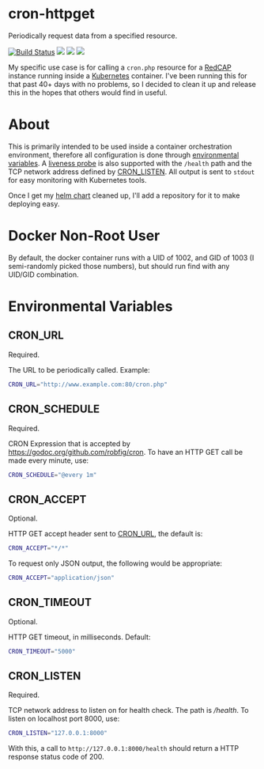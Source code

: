 cron-httpget
=====

Periodically request data from a specified resource.

[![Build Status](https://travis-ci.com/olsonbg/cron-httpget.svg?branch=master)](https://travis-ci.com/olsonbg/cron-httpget "View build status")
[![](https://images.microbadger.com/badges/image/olsonbg/cron-httpget.svg)](https://hub.docker.com/r/olsonbg/cron-httpget "View on Docker Hub")
[![](https://images.microbadger.com/badges/version/olsonbg/cron-httpget.svg)](https://hub.docker.com/r/olsonbg/cron-httpget/tags "Show all tags on Docker hub")
[![](https://images.microbadger.com/badges/commit/olsonbg/cron-httpget.svg)](https://microbadger.com/images/olsonbg/cron-httpget "Get your own version badge on microbadger.com")

My specific use case is for calling a `cron.php` resource for a
[RedCAP](https://projectredcap.org "RedCAP Homepage") instance running
inside a [Kubernetes](https://kubernetes.io/ "Kubernetes Homepage")
container. I've been running this for that past 40+ days with no problems,
so I decided to clean it up and release this in the hopes that others would
find in useful.


# About

This is primarily intended to be used inside a container orchestration
environment, therefore all configuration is done through [environmental
variables](#environmental-variables). A [liveness
probe](https://kubernetes.io/docs/tasks/configure-pod-container/configure-liveness-readiness-probes/)
is also supported with the `/health` path and the TCP network address
defined by [CRON_LISTEN](#cron_listen). All output is sent to `stdout` for
easy monitoring with Kubernetes tools.

Once I get my [helm
chart](https://docs.helm.sh/) cleaned up, I'll add a repository for it to
make deploying easy.

# Docker Non-Root User

By default, the docker container runs with a UID of 1002, and GID of 1003 (I
semi-randomly picked those numbers), but should run find with any UID/GID
combination.

# Environmental Variables

## CRON_URL

Required.

The URL to be periodically called. Example:

```bash
CRON_URL="http://www.example.com:80/cron.php"
```

## CRON_SCHEDULE

Required.

CRON Expression that is accepted by
<https://godoc.org/github.com/robfig/cron>. To have an HTTP
GET call be made every minute, use:

```bash
CRON_SCHEDULE="@every 1m"
```

## CRON_ACCEPT

Optional.

HTTP GET accept header sent to [CRON_URL](#cron_url), the default is:

```bash
CRON_ACCEPT="*/*"
```

To request only JSON output, the following would be appropriate:

```bash
CRON_ACCEPT="application/json"
```

## CRON_TIMEOUT

Optional.

HTTP GET timeout, in milliseconds. Default:

```bash
CRON_TIMEOUT="5000"
```

## CRON_LISTEN

Required.

TCP network address to listen on for health check. The path is _/health_. To listen on localhost port 8000, use:

```bash
CRON_LISTEN="127.0.0.1:8000"
```

With this, a call to `http://127.0.0.1:8000/health` should return a HTTP
response status code of 200.


